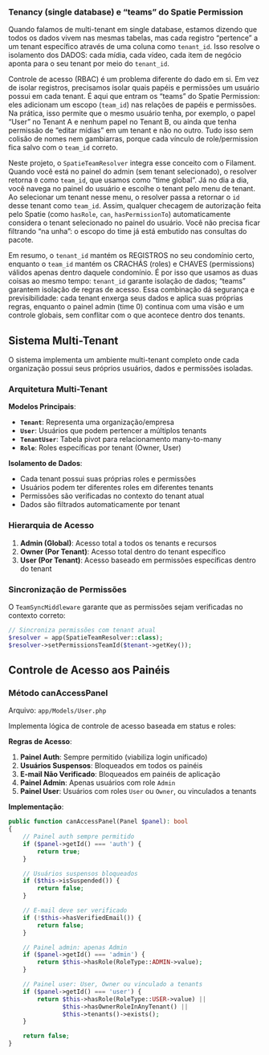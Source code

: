 ### Tenancy (single database) e “teams” do Spatie Permission

Quando falamos de multi-tenant em single database, estamos dizendo que todos os dados vivem nas mesmas tabelas, mas cada registro “pertence” a um tenant específico através de uma coluna como `tenant_id`. Isso resolve o isolamento dos DADOS: cada mídia, cada vídeo, cada item de negócio aponta para o seu tenant por meio do `tenant_id`.

Controle de acesso (RBAC) é um problema diferente do dado em si. Em vez de isolar registros, precisamos isolar quais papéis e permissões um usuário possui em cada tenant. É aqui que entram os “teams” do Spatie Permission: eles adicionam um escopo (`team_id`) nas relações de papéis e permissões. Na prática, isso permite que o mesmo usuário tenha, por exemplo, o papel “User” no Tenant A e nenhum papel no Tenant B, ou ainda que tenha permissão de “editar mídias” em um tenant e não no outro. Tudo isso sem colisão de nomes nem gambiarras, porque cada vínculo de role/permission fica salvo com o `team_id` correto.

Neste projeto, o `SpatieTeamResolver` integra esse conceito com o Filament. Quando você está no painel do admin (sem tenant selecionado), o resolver retorna `0` como `team_id`, que usamos como “time global”. Já no dia a dia, você navega no painel do usuário e escolhe o tenant pelo menu de tenant. Ao selecionar um tenant nesse menu, o resolver passa a retornar o `id` desse tenant como `team_id`. Assim, qualquer checagem de autorização feita pelo Spatie (como `hasRole`, `can`, `hasPermissionTo`) automaticamente considera o tenant selecionado no painel do usuário. Você não precisa ficar filtrando “na unha”: o escopo do time já está embutido nas consultas do pacote.

Em resumo, o `tenant_id` mantém os REGISTROS no seu condomínio certo, enquanto o `team_id` mantém os CRACHÁS (roles) e CHAVES (permissions) válidos apenas dentro daquele condomínio. É por isso que usamos as duas coisas ao mesmo tempo: `tenant_id` garante isolação de dados; “teams” garantem isolação de regras de acesso. Essa combinação dá segurança e previsibilidade: cada tenant enxerga seus dados e aplica suas próprias regras, enquanto o painel admin (time 0) continua com uma visão e um controle globais, sem conflitar com o que acontece dentro dos tenants.

## Sistema Multi-Tenant

O sistema implementa um ambiente multi-tenant completo onde cada organização possui seus próprios usuários, dados e permissões isoladas.

### Arquitetura Multi-Tenant

**Modelos Principais**:
- **`Tenant`**: Representa uma organização/empresa
- **`User`**: Usuários que podem pertencer a múltiplos tenants
- **`TenantUser`**: Tabela pivot para relacionamento many-to-many
- **`Role`**: Roles específicas por tenant (Owner, User)

**Isolamento de Dados**:
- Cada tenant possui suas próprias roles e permissões
- Usuários podem ter diferentes roles em diferentes tenants
- Permissões são verificadas no contexto do tenant atual
- Dados são filtrados automaticamente por tenant

### Hierarquia de Acesso

1. **Admin (Global)**: Acesso total a todos os tenants e recursos
2. **Owner (Por Tenant)**: Acesso total dentro do tenant específico
3. **User (Por Tenant)**: Acesso baseado em permissões específicas dentro do tenant

### Sincronização de Permissões

O `TeamSyncMiddleware` garante que as permissões sejam verificadas no contexto correto:

```php
// Sincroniza permissões com tenant atual
$resolver = app(SpatieTeamResolver::class);
$resolver->setPermissionsTeamId($tenant->getKey());
```

## Controle de Acesso aos Painéis

### Método canAccessPanel

Arquivo: `app/Models/User.php`

Implementa lógica de controle de acesso baseada em status e roles:

**Regras de Acesso**:

1. **Painel Auth**: Sempre permitido (viabiliza login unificado)
2. **Usuários Suspensos**: Bloqueados em todos os painéis
3. **E-mail Não Verificado**: Bloqueados em painéis de aplicação
4. **Painel Admin**: Apenas usuários com role `Admin`
5. **Painel User**: Usuários com roles `User` ou `Owner`, ou vinculados a tenants

**Implementação**:
```php
public function canAccessPanel(Panel $panel): bool
{
    // Painel auth sempre permitido
    if ($panel->getId() === 'auth') {
        return true;
    }

    // Usuários suspensos bloqueados
    if ($this->isSuspended()) {
        return false;
    }

    // E-mail deve ser verificado
    if (!$this->hasVerifiedEmail()) {
        return false;
    }

    // Painel admin: apenas Admin
    if ($panel->getId() === 'admin') {
        return $this->hasRole(RoleType::ADMIN->value);
    }

    // Painel user: User, Owner ou vinculado a tenants
    if ($panel->getId() === 'user') {
        return $this->hasRole(RoleType::USER->value) ||
               $this->hasOwnerRoleInAnyTenant() ||
               $this->tenants()->exists();
    }

    return false;
}
```



